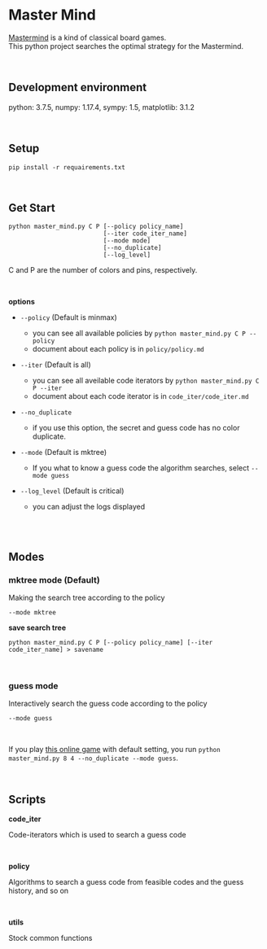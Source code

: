 # Master Mind

[Mastermind](https://en.wikipedia.org/wiki/Mastermind_(board_game)) is a kind of classical board games.<br>
This python project searches the optimal strategy for the Mastermind.

<br>


## Development environment

python: 3.7.5, numpy: 1.17.4, sympy: 1.5, matplotlib: 3.1.2

<br>

## Setup

```
pip install -r requairements.txt
```

<br>

## Get Start

```
python master_mind.py C P [--policy policy_name]
                          [--iter code_iter_name]
                          [--mode mode]
                          [--no_duplicate]
                          [--log_level]
```

C and P are the number of colors and pins, respectively.

<br>

**options**

+ `--policy` (Default is minmax)
  + you can see all available policies by  `python master_mind.py C P --policy`
  + document about each policy is in `policy/policy.md`
+ `--iter` (Default is all)
  + you can see all aveilable code iterators by  `python master_mind.py C P --iter`
  + document about each code iterator is in `code_iter/code_iter.md`
+ `--no_duplicate`

  + if you use this option, the secret and guess code has no color duplicate.
+ `--mode` (Default is mktree)

  + If you what to know a guess code the algorithm searches, select `--mode guess`
+ `--log_level` (Default is critical)
  + you can adjust the logs displayed



<br>

<br>

## Modes

### mktree mode (Default)

Making the search tree according to the policy

`--mode mktree`

**save search tree**

`python master_mind.py C P [--policy policy_name] [--iter code_iter_name] > savename`

<br>

### guess mode

Interactively search the guess code according to the policy

`--mode guess`

<br>

If you play [this online game](https://www.webgamesonline.com/mastermind/) with default setting, you run `python master_mind.py 8 4 --no_duplicate --mode guess`.

<br>

## Scripts

**code_iter**

Code-iterators which is used to search a guess code

<br>

**policy**

Algorithms to search a guess code from feasible codes and the guess history, and so on

<br>

**utils**

Stock common functions
